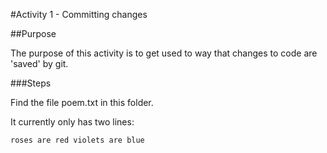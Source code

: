 
#Activity 1 - Committing changes

##Purpose

The purpose of this activity is to get used to way that changes to code are 'saved' by git.

###Steps

Find the file poem.txt in this folder.

It currently only has two lines:

`
roses are red
violets are blue
`
